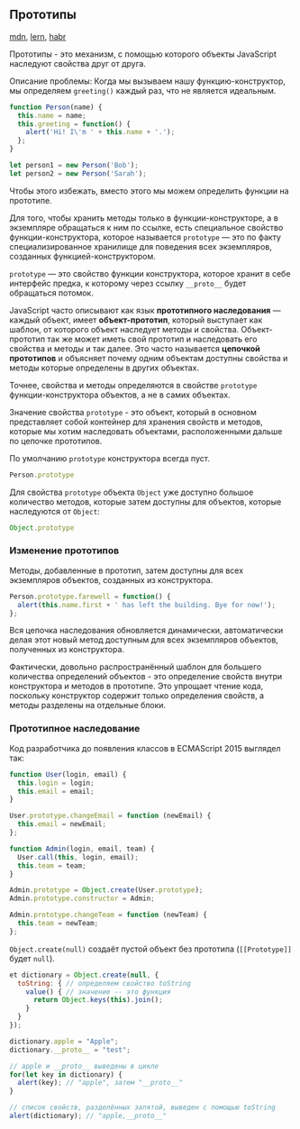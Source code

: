 ## Прототипы

[mdn](https://developer.mozilla.org/ru/docs/Learn/JavaScript/Objects/Object_prototypes), [lern](https://learn.javascript.ru/prototype-inheritance), [habr](https://habr.com/ru/company/otus/blog/685528/)



Прототипы - это механизм, с помощью которого объекты JavaScript наследуют свойства друг от друга. 



Описание проблемы: Когда мы вызываем нашу функцию-конструктор, мы определяем `greeting()` каждый раз, что не является идеальным.

```javascript
function Person(name) {
  this.name = name;
  this.greeting = function() {
    alert('Hi! I\'m ' + this.name + '.');
  };
}

let person1 = new Person('Bob');
let person2 = new Person('Sarah');
```

Чтобы этого избежать, вместо этого мы можем определить функции на прототипе.



Для того, чтобы хранить методы только в функции-конструкторе, а в экземпляре обращаться к ним по ссылке, есть специальное свойство функции-конструктора, которое называется `prototype` — это по факту специализированное хранилище для поведения всех экземпляров, созданных функцией-конструктором.

 `prototype` — это свойство функции конструктора, которое хранит в себе интерфейс предка, к которому через ссылку `__proto__` будет обращаться потомок. 



JavaScript часто описывают как язык **прототипного наследования** — каждый объект, имеет **объект-прототип**, который выступает как шаблон, от которого объект наследует методы и свойства. Объект-прототип так же может иметь свой прототип и наследовать его свойства и методы и так далее. Это часто называется **цепочкой прототипов** и объясняет почему одним объектам доступны свойства и методы которые определены в других объектах.

Точнее, свойства и методы определяются в свойстве `prototype` функции-конструктора объектов, а не в самих объектах.



Значение свойства `prototype` - это объект, который в основном представляет собой контейнер для хранения свойств и методов, которые мы хотим наследовать объектами, расположенными дальше по цепочке прототипов.

По умолчанию `prototype` конструктора всегда пуст.

```javascript
Person.prototype
```

Для свойства `prototype` объекта `Object` уже доступно большое количество методов, которые затем доступны для объектов, которые наследуются от `Object`:

```javascript
Object.prototype
```



### Изменение прототипов

Методы, добавленные в прототип, затем доступны для всех экземпляров объектов, созданных из конструктора.

```javascript
Person.prototype.farewell = function() {
  alert(this.name.first + ' has left the building. Bye for now!');
};
```

Вся цепочка наследования обновляется динамически, автоматически делая этот новый метод доступным для всех экземпляров объектов, полученных из конструктора.

Фактически, довольно распространённый шаблон для большего количества определений объектов - это определение свойств внутри конструктора и методов в прототипе. Это упрощает чтение кода, поскольку конструктор содержит только определения свойств, а методы разделены на отдельные блоки. 



### Прототипное наследование

Код разработчика до появления классов в ECMAScript 2015 выглядел так:

```javascript
function User(login, email) {
  this.login = login;
  this.email = email;
}

User.prototype.changeEmail = function (newEmail) {
  this.email = newEmail;
};

function Admin(login, email, team) {
  User.call(this, login, email);
  this.team = team;
}

Admin.prototype = Object.create(User.prototype);
Admin.prototype.constructor = Admin;

Admin.prototype.changeTeam = function (newTeam) {
  this.team = newTeam;
};
```





`Object.create(null)` создаёт пустой объект без прототипа (`[[Prototype]]` будет `null`).

```javascript
et dictionary = Object.create(null, {
  toString: { // определяем свойство toString
    value() { // значение -- это функция
      return Object.keys(this).join();
    }
  }
});

dictionary.apple = "Apple";
dictionary.__proto__ = "test";

// apple и __proto__ выведены в цикле
for(let key in dictionary) {
  alert(key); // "apple", затем "__proto__"
}

// список свойств, разделённых запятой, выведен с помощью toString
alert(dictionary); // "apple,__proto__"
```

